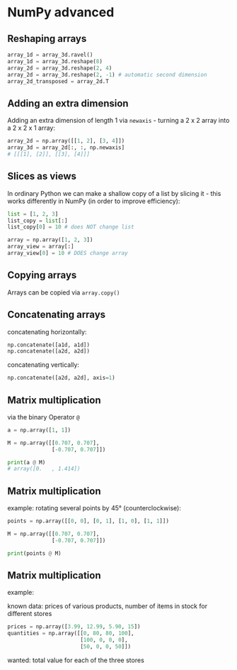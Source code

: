 # NumPy advanced

## Reshaping arrays

```py
array_1d = array_3d.ravel()
array_1d = array_3d.reshape(8)
array_2d = array_3d.reshape(2, 4)
array_2d = array_3d.reshape(2, -1) # automatic second dimension
array_2d_transposed = array_2d.T
```

## Adding an extra dimension

Adding an extra dimension of length 1 via `newaxis` - turning a 2 x 2 array into a 2 x 2 x 1 array:

```py
array_2d = np.array([[1, 2], [3, 4]])
array_3d = array_2d[:, :, np.newaxis]
# [[[1], [2]], [[3], [4]]]
```

## Slices as views

In ordinary Python we can make a shallow copy of a list by slicing it - this works differently in NumPy (in order to improve efficiency):

```py
list = [1, 2, 3]
list_copy = list[:]
list_copy[0] = 10 # does NOT change list

array = np.array([1, 2, 3])
array_view = array[:]
array_view[0] = 10 # DOES change array
```

## Copying arrays

Arrays can be copied via `array.copy()`

## Concatenating arrays

concatenating horizontally:

```py
np.concatenate([a1d, a1d])
np.concatenate([a2d, a2d])
```

concatenating vertically:

```py
np.concatenate([a2d, a2d], axis=1)
```

## Matrix multiplication

via the binary Operator `@`

```py
a = np.array([1, 1])

M = np.array([[0.707, 0.707],
              [-0.707, 0.707]])

print(a @ M)
# array([0.   , 1.414])
```

## Matrix multiplication

example: rotating several points by 45° (counterclockwise):

```py
points = np.array([[0, 0], [0, 1], [1, 0], [1, 1]])

M = np.array([[0.707, 0.707],
              [-0.707, 0.707]])

print(points @ M)
```

## Matrix multiplication

example:

known data: prices of various products, number of items in stock for different stores

```py
prices = np.array([3.99, 12.99, 5.90, 15])
quantities = np.array([[0, 80, 80, 100],
                       [100, 0, 0, 0],
                       [50, 0, 0, 50]])
```

wanted: total value for each of the three stores
